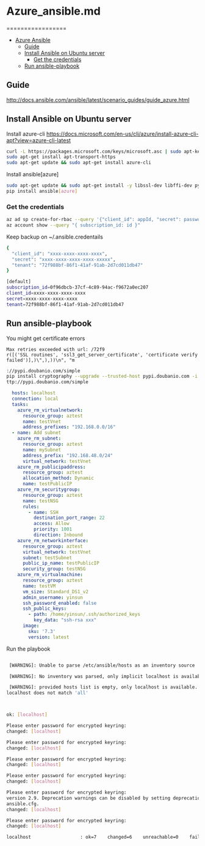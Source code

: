 # Azure_ansible.md

=================

   * [Azure Ansible](#azure-ansible)
      * [Guide](#guide)
      * [Install Ansible on Ubuntu server](#install-ansible-on-ubuntu-server)
         * [Get the credentials](#get-the-credentials)
      * [Run ansible-playbook](#run-ansible-playbook)


## Guide

http://docs.ansible.com/ansible/latest/scenario_guides/guide_azure.html

## Install Ansible on Ubuntu server 

Install azure-cli 
https://docs.microsoft.com/en-us/cli/azure/install-azure-cli-apt?view=azure-cli-latest

```bash
curl -L https://packages.microsoft.com/keys/microsoft.asc | sudo apt-key add -
sudo apt-get install apt-transport-https
sudo apt-get update && sudo apt-get install azure-cli
```

Install ansible[azure]

```bash
sudo apt-get update && sudo apt-get install -y libssl-dev libffi-dev python-dev python-pip
pip install ansible[azure]
```

### Get the credentials 

```bash
az ad sp create-for-rbac --query '{"client_id": appId, "secret": password, "tenant": tenant}'
az account show --query "{ subscription_id: id }"
```

Keep backup on ~/.ansible.credentails

```bash
{
  "client_id": "xxxx-xxxx-xxxx-xxxx",
  "secret": "xxxx-xxxx-xxxx-xxxx-xxxxx",
  "tenant": "72f988bf-86f1-41af-91ab-2d7cd011db47"
}
```


```bash
[default]
subscription_id=0f96dbcb-37cf-4c89-94ac-f9672a0ec207
client_id=xxxx-xxxx-xxxx-xxxx
secret=xxxx-xxxx-xxxx-xxxx
tenant=72f988bf-86f1-41af-91ab-2d7cd011db47
```

## Run ansible-playbook 

You might get certificate errors 

```
Max retries exceeded with url: /72f9
r([('SSL routines', 'ssl3_get_server_certificate', 'certificate verify failed')],)\",),))\n", "m
```


```bash
://pypi.doubanio.com/simple
pip install cryptography --upgrade --trusted-host pypi.doubanio.com -i h
ttp://pypi.doubanio.com/simple
```


```yaml
  hosts: localhost
  connection: local
  tasks:
    azure_rm_virtualnetwork:
      resource_group: aztest
      name: testVnet
      address_prefixes: "192.168.0.0/16"
  - name: Add subnet
    azure_rm_subnet:
      resource_group: aztest
      name: mySubnet
      address_prefix: "192.168.48.0/24"
      virtual_network: testVnet
    azure_rm_publicipaddress:
      resource_group: aztest
      allocation_method: Dynamic
      name: testPublicIP
    azure_rm_securitygroup:
      resource_group: aztest
      name: testNSG
      rules:
        - name: SSH
          destination_port_range: 22
          access: Allow
          priority: 1001
          direction: Inbound
    azure_rm_networkinterface:
      resource_group: aztest
      virtual_network: testVnet
      subnet: testSubnet
      public_ip_name: testPublicIP
      security_group: testNSG
    azure_rm_virtualmachine:
      resource_group: aztest
      name: testVM
      vm_size: Standard_DS1_v2
      admin_username: yinsun
      ssh_password_enabled: false
      ssh_public_keys:
        - path: /home/yinsun/.ssh/authorized_keys
          key_data: "ssh-rsa xxx"
      image:
        sku: '7.3'
        version: latest
```

Run the playbook

```bash
```


```bash
 [WARNING]: Unable to parse /etc/ansible/hosts as an inventory source

 [WARNING]: No inventory was parsed, only implicit localhost is available

 [WARNING]: provided hosts list is empty, only localhost is available. Note that the implicit
localhost does not match 'all'



ok: [localhost]

Please enter password for encrypted keyring:
changed: [localhost]

Please enter password for encrypted keyring:
changed: [localhost]

Please enter password for encrypted keyring:
changed: [localhost]

Please enter password for encrypted keyring:
changed: [localhost]

Please enter password for encrypted keyring:
version 2.9. Deprecation warnings can be disabled by setting deprecation_warnings=False in
ansible.cfg.
changed: [localhost]

Please enter password for encrypted keyring:
changed: [localhost]

localhost                  : ok=7    changed=6    unreachable=0    failed=0
```



